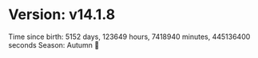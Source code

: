 # Version: v14.1.8
Time since birth: 5152 days, 123649 hours, 7418940 minutes, 445136400 seconds
Season: Autumn 🍁
